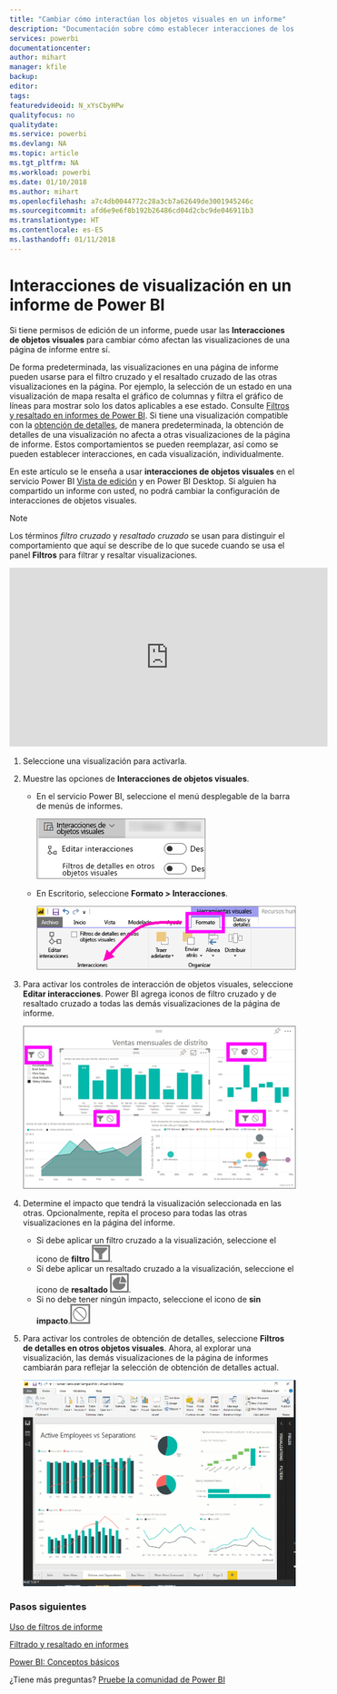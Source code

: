 ```yaml
---
title: "Cambiar cómo interactúan los objetos visuales en un informe"
description: "Documentación sobre cómo establecer interacciones de los objetos visuales en un informe de Microsoft Power BI y en un informe de Power BI Desktop."
services: powerbi
documentationcenter: 
author: mihart
manager: kfile
backup: 
editor: 
tags: 
featuredvideoid: N_xYsCbyHPw
qualityfocus: no
qualitydate: 
ms.service: powerbi
ms.devlang: NA
ms.topic: article
ms.tgt_pltfrm: NA
ms.workload: powerbi
ms.date: 01/10/2018
ms.author: mihart
ms.openlocfilehash: a7c4db0044772c28a3cb7a62649de3001945246c
ms.sourcegitcommit: afd6e9e6f8b192b26486cd04d2cbc9de046911b3
ms.translationtype: HT
ms.contentlocale: es-ES
ms.lasthandoff: 01/11/2018
---
```

# <a name="visualization-interactions-in-a-power-bi-report"></a>Interacciones de visualización en un informe de Power BI
Si tiene permisos de edición de un informe, puede usar las **Interacciones de objetos visuales** para cambiar cómo afectan las visualizaciones de una página de informe entre sí. 

De forma predeterminada, las visualizaciones en una página de informe pueden usarse para el filtro cruzado y el resaltado cruzado de las otras visualizaciones en la página.
Por ejemplo, la selección de un estado en una visualización de mapa resalta el gráfico de columnas y filtra el gráfico de líneas para mostrar solo los datos aplicables a ese estado.
Consulte [Filtros y resaltado en informes de Power BI](power-bi-reports-filters-and-highlighting.md). Si tiene una visualización compatible con la [obtención de detalles](power-bi-visualization-drill-down.md), de manera predeterminada, la obtención de detalles de una visualización no afecta a otras visualizaciones de la página de informe. Estos comportamientos se pueden reemplazar, así como se pueden establecer interacciones, en cada visualización, individualmente.

En este artículo se le enseña a usar **interacciones de objetos visuales** en el servicio Power BI [Vista de edición](service-interact-with-a-report-in-editing-view.md) y en Power BI Desktop. Si alguien ha compartido un informe con usted, no podrá cambiar la configuración de interacciones de objetos visuales.

> [!NOTE]
> Los términos *filtro cruzado* y *resaltado cruzado* se usan para distinguir el comportamiento que aquí se describe de lo que sucede cuando se usa el panel **Filtros** para filtrar y resaltar visualizaciones.  
> 
> 

<iframe width="560" height="315" src="https://www.youtube.com/embed/N_xYsCbyHPw?list=PL1N57mwBHtN0JFoKSR0n-tBkUJHeMP2cP" frameborder="0" allowfullscreen></iframe>

1. Seleccione una visualización para activarla.  
2. Muestre las opciones de **Interacciones de objetos visuales**.
    - En el servicio Power BI, seleccione el menú desplegable de la barra de menús de informes.

       ![](media/service-reports-visual-interactions/power-bi-visual-interaction.png)

    - En Escritorio, seleccione **Formato > Interacciones**.

        ![](media/service-reports-visual-interactions/pbi-visual-interaction-desktop.png)

3. Para activar los controles de interacción de objetos visuales, seleccione **Editar interacciones**. Power BI agrega iconos de filtro cruzado y de resaltado cruzado a todas las demás visualizaciones de la página de informe.
   
    ![](media/service-reports-visual-interactions/power-bi-icons-on.png)
3. Determine el impacto que tendrá la visualización seleccionada en las otras.  Opcionalmente, repita el proceso para todas las otras visualizaciones en la página del informe.
   
   * Si debe aplicar un filtro cruzado a la visualización, seleccione el icono de **filtro** ![](media/service-reports-visual-interactions/pbi-filter-icon-outlined.png).
   * Si debe aplicar un resaltado cruzado a la visualización, seleccione el icono de **resaltado** ![](media/service-reports-visual-interactions/pbi-highlight-icon-outlined.png).
   * Si no debe tener ningún impacto, seleccione el icono de **sin impacto**.![](media/service-reports-visual-interactions/pbi-noimpact-icon-outlined.png)

4. Para activar los controles de obtención de detalles, seleccione **Filtros de detalles en otros objetos visuales**.  Ahora, al explorar una visualización, las demás visualizaciones de la página de informes cambiarán para reflejar la selección de obtención de detalles actual. 

   ![](media/service-reports-visual-interactions/drill2.gif)

### <a name="next-steps"></a>Pasos siguientes
[Uso de filtros de informe](power-bi-how-to-report-filter.md)

[Filtrado y resaltado en informes](power-bi-reports-filters-and-highlighting.md)

[Power BI: Conceptos básicos](service-basic-concepts.md)

¿Tiene más preguntas? [Pruebe la comunidad de Power BI](http://community.powerbi.com/)

